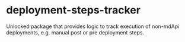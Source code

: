 # deployment-steps-tracker
Unlocked package that provides logic to track execution of non-mdApi deployments, e.g. manual post or pre deployment steps.
